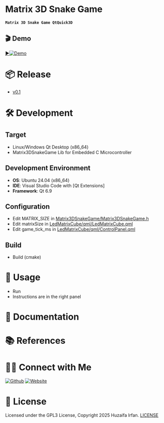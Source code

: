 
# Matrix 3D Snake Game
**`Matrix 3D Snake Game QtQuick3D`**

<!-- •[Link](#)

<hr>

![overview](overview.drawio.png)

-->

## 🎬 Demo

[▶️![Demo](https://img.youtube.com/vi/7YyrIgjaaYA/maxresdefault.jpg)](https://www.youtube.com/watch?v=7YyrIgjaaYA)


# 📦 Release
- [v0.1](https://github.com/HuzaifaIrfan-Games/matrix_3d_snake_game/releases)


# 🛠️ Development

## Target
- Linux/Windows Qt Desktop (x86_64)
- Matrix3DSnakeGame Lib for Embedded C Microcontroller

## Development Environment
- **OS**: Ubuntu 24.04 (x86_64)
- **IDE**: Visual Studio Code with [Qt Extensions]
- **Framework**: Qt 6.9

## Configuration
- Edit MATRIX_SIZE in [Matrix3DSnakeGame/Matrix3DSnakeGame.h](Matrix3DSnakeGame/Matrix3DSnakeGame.h)
- Edit matrixSize in [LedMatrixCube/qml/LedMatrixCube.qml](LedMatrixCube/qml/LedMatrixCube.qml)
- Edit game_tick_ms in [LedMatrixCube/qml/ControlPanel.qml](LedMatrixCube/qml/ControlPanel.qml)


## Build
- Build (cmake)

# 🚀 Usage
- Run
- Instructions are in the right panel


# 📝 Documentation

# 📚 References



# 🤝🏻 Connect with Me

[![Github](https://img.shields.io/badge/Github-%23222.svg?style=for-the-badge&logo=github&logoColor=white)](https://github.com/HuzaifaIrfan/)
[![Website](https://img.shields.io/badge/Website-%23222.svg?style=for-the-badge&logo=google-chrome&logoColor==%234285F4)](https://www.huzaifairfan.com)

# 📜 License

Licensed under the GPL3 License, Copyright 2025 Huzaifa Irfan. [LICENSE](LICENSE)
